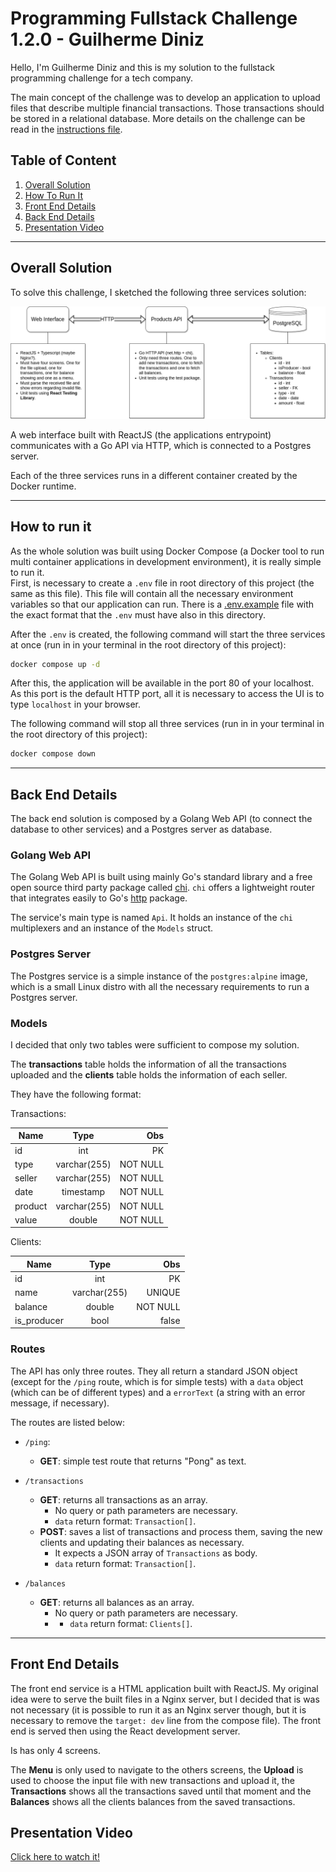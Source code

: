 # Programming Fullstack Challenge 1.2.0 - Guilherme Diniz

Hello, I'm Guilherme Diniz and this is my solution to the fullstack programming
challenge for a tech company.

The main concept of the challenge was to develop an application to upload files
that describe multiple financial transactions. Those transactions should be
stored in a relational database. More details on the challenge can be read in
the [instructions file](instructions.md).

## Table of Content

1. [Overall Solution](#overall-solution)
2. [How To Run It](#how-to-run-it)
3. [Front End Details](#front-end-details)
4. [Back End Details](#back-end-details)
5. [Presentation Video](#video)

---

<div id='overall-solution'></div>

## Overall Solution

To solve this challenge, I sketched the following three services solution:

![image info](./images/components.png)

A web interface built with ReactJS (the applications entrypoint) communicates
with a Go API via HTTP, which is connected to a Postgres server.

Each of the three services runs in a different container created by the Docker
runtime.

---

<div id='how-to-run-it'></div>

## How to run it

As the whole solution was built using Docker Compose (a Docker tool to run multi
container applications in development environment), it is really simple to run
it.  
First, is necessary to create a `.env` file in root directory of this project
(the same as this file). This file will contain all the necessary environment
variables so that our application can run. There is a
[.env.example](./.env.example) file with the exact format that the `.env` must
have also in this directory.

After the `.env` is created, the following command will start the three services
at once (run in in your terminal in the root directory of this project):

```sh
docker compose up -d
```

After this, the application will be available in the port 80 of your localhost.
As this port is the default HTTP port, all it is necessary to access the UI is
to type `localhost` in your browser.

The following command will stop all three services (run in in your terminal in
the root directory of this project):

```sh
docker compose down
```

---

<div id='back-end-details'></div>

## Back End Details

The back end solution is composed by a Golang Web API (to connect the database
to other services) and a Postgres server as database.

### Golang Web API

The Golang Web API is built using mainly Go's standard library and a free open
source third party package called [chi](https://go-chi.io/). `chi` offers a
lightweight router that integrates easily to Go's
[http](https://pkg.go.dev/net/http) package.

The service's main type is named `Api`. It holds an instance of the `chi`
multiplexers and an instance of the `Models` struct.

### Postgres Server

The Postgres service is a simple instance of the `postgres:alpine` image, which
is a small Linux distro with all the necessary requirements to run a Postgres
server.

### Models

I decided that only two tables were sufficient to compose my solution.

The **transactions** table holds the information of all the transactions
uploaded and the **clients** table holds the information of each seller.

They have the following format:

Transactions:

| Name    |     Type     |      Obs |
| ------- | :----------: | -------: |
| id      |     int      |       PK |
| type    | varchar(255) | NOT NULL |
| seller  | varchar(255) | NOT NULL |
| date    |  timestamp   | NOT NULL |
| product | varchar(255) | NOT NULL |
| value   |    double    | NOT NULL |

Clients:

| Name        |     Type     |      Obs |
| ----------- | :----------: | -------: |
| id          |     int      |       PK |
| name        | varchar(255) |   UNIQUE |
| balance     |    double    | NOT NULL |
| is_producer |     bool     |    false |

### Routes

The API has only three routes. They all return a standard JSON object (except
for the `/ping` route, which is for simple tests) with a `data` object (which
can be of different types) and a `errorText` (a string with an error message, if
necessary).

The routes are listed below:

- `/ping`:

  - **GET**: simple test route that returns "Pong" as text.

- `/transactions`

  - **GET**: returns all transactions as an array.
    - No query or path parameters are necessary.
    - `data` return format: `Transaction[]`.
  - **POST**: saves a list of transactions and process them, saving the new
    clients and updating their balances as necessary.
    - It expects a JSON array of `Transactions` as body.
    - `data` return format: `Transaction[]`.

- `/balances`
  - **GET**: returns all balances as an array.
    - No query or path parameters are necessary.
    - - `data` return format: `Clients[]`.

---

<div id='front-end-details'></div>

## Front End Details

The front end service is a HTML application built with ReactJS. My original idea
were to serve the built files in a Nginx server, but I decided that is was not
necessary (it is possible to run it as an Nginx server though, but it is
necessary to remove the `target: dev` line from the compose file). The front end
is served then using the React development server.

Is has only 4 screens.

The **Menu** is only used to navigate to the others screens, the **Upload** is
used to choose the input file with new transactions and upload it, the
**Transactions** shows all the transactions saved until that moment and the
**Balances** shows all the clients balances from the saved transactions.

<div id='overall-solution'></div>

## Presentation Video

[Click here to watch it!](https://drive.google.com/file/d/14SMgVQON6BUW_BWd4GwSHxB8tGUTeT5U/view?usp=share_link)
